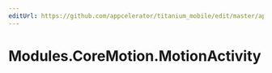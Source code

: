 ```yaml
---
editUrl: https://github.com/appcelerator/titanium_mobile/edit/master/apidoc/MotionActivity.yml
---
```

# Modules.CoreMotion.MotionActivity

<TypeHeader/>

<ApiDocs/>
